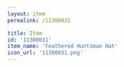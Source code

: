 ```yaml
---
layout: item
permalink: /11300031

title: Item
id: '11300031'
item_name: 'Feathered Huntsman Hat'
icon_url: '11300031.png'
---
```


